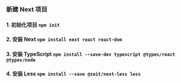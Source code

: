 ### 新建 Next 项目
#### 1. 初始化项目 `npm init`
#### 2. 安装 Next `npm install next react react-dom`
#### 3. 安装 TypeScript `npm install --save-dev typescript @types/react @types/node`
#### 4. 安装 Less `npm install --save @zeit/next-less less`
